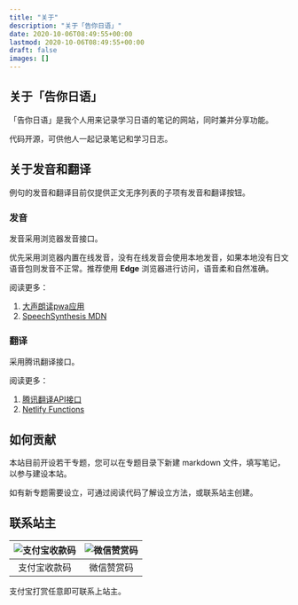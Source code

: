 ```yaml
---
title: "关于"
description: "关于「告你日语」"
date: 2020-10-06T08:49:55+00:00
lastmod: 2020-10-06T08:49:55+00:00
draft: false
images: []
---
```


## 关于「告你日语」

「告你日语」是我个人用来记录学习日语的笔记的网站，同时兼并分享功能。

代码开源，可供他人一起记录笔记和学习日志。

## 关于发音和翻译

例句的发音和翻译目前仅提供正文无序列表的子项有发音和翻译按钮。

### 发音

发音采用浏览器发音接口。

优先采用浏览器内置在线发音，没有在线发音会使用本地发音，如果本地没有日文语音包则发音不正常。推荐使用 **Edge** 浏览器进行访问，语音柔和自然准确。

阅读更多：

1. [大声朗读pwa应用](https://github.com/guozhigq/ReadAloud)
2. [SpeechSynthesis MDN](https://developer.mozilla.org/en-US/docs/Web/API/SpeechSynthesis/speak)

### 翻译

采用腾讯翻译接口。

阅读更多：

1. [腾讯翻译API接口](https://cloud.tencent.com/document/api/551/15619)
2. [Netlify Functions](https://www.netlify.com/products/functions/)

## 如何贡献

本站目前开设若干专题，您可以在专题目录下新建 markdown 文件，填写笔记，以参与建设本站。

如有新专题需要设立，可通过阅读代码了解设立方法，或联系站主创建。

## 联系站主

|   ![支付宝收款码](https://tellyouwhat-static-1251995834.cos.ap-chongqing.myqcloud.com/images/20220803232706.png)   |  ![微信赞赏码](https://tellyouwhat-static-1251995834.cos.ap-chongqing.myqcloud.com/images/20220803232652.png)    |
| :-: | :-: |
|    支付宝收款码  |   微信赞赏码   |

支付宝打赏任意即可联系上站主。
